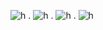 ![h](https://files.catbox.moe/tuogy0.jpg)
.
![h](https://files.catbox.moe/j5vf8p.gif)
.
![h](https://files.catbox.moe/uyjqvi.jpg)
.
![h](https://files.catbox.moe/e97gsn.jpg)
